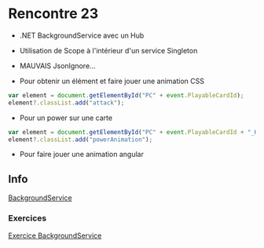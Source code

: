 # Rencontre 23

- .NET BackgroundService avec un Hub
- Utilisation de Scope à l'intérieur d'un service Singleton
- MAUVAIS JsonIgnore...

- Pour obtenir un élément et faire jouer une animation CSS

```ts
var element = document.getElementById("PC" + event.PlayableCardId);
element?.classList.add("attack");
```

- Pour un power sur une carte

```ts
var element = document.getElementById("PC" + event.PlayableCardId + "_Heal");
element?.classList.add("powerAnimation");
```

- Pour faire jouer une animation angular



## Info

[BackgroundService](/info/BackgroundService)

### Exercices

[Exercice BackgroundService](/exercices/BackgroundService)
